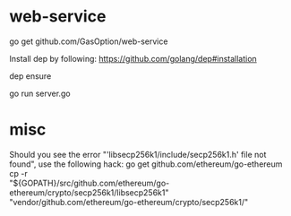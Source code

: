 # web-service

go get github.com/GasOption/web-service

Install dep by following: https://github.com/golang/dep#installation

dep ensure

go run server.go

# misc

Should you see the error "'libsecp256k1/include/secp256k1.h' file not found", use the following
hack:
go get github.com/ethereum/go-ethereum
cp -r \
  "${GOPATH}/src/github.com/ethereum/go-ethereum/crypto/secp256k1/libsecp256k1" \
  "vendor/github.com/ethereum/go-ethereum/crypto/secp256k1/"
